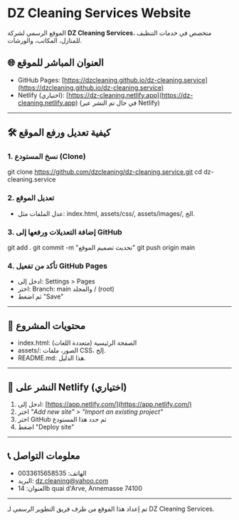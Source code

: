 
# DZ Cleaning Services Website

الموقع الرسمي لشركة **DZ Cleaning Services**، متخصص في خدمات التنظيف للمنازل، المكاتب، والورشات.

## 🌐 العنوان المباشر للموقع

- GitHub Pages: [https://dzcleaning.github.io/dz-cleaning.service](https://dzcleaning.github.io/dz-cleaning.service)
- Netlify (اختياري): [https://dz-cleaning.netlify.app](https://dz-cleaning.netlify.app) (في حال تم النشر عبر Netlify)

---

## 🛠️ كيفية تعديل ورفع الموقع

### 1. نسخ المستودع (Clone)
git clone https://github.com/dzcleaning/dz-cleaning.service.git
cd dz-cleaning.service

### 2. تعديل الموقع
- عدل الملفات مثل: index.html, assets/css/, assets/images/, الخ.

### 3. إضافة التعديلات ورفعها إلى GitHub
git add .
git commit -m "تحديث تصميم الموقع"
git push origin main

### 4. تأكد من تفعيل GitHub Pages
- ادخل إلى: Settings > Pages
- اختر: Branch: main والمجلد / (root)
- ثم اضغط "Save"

---

## 📁 محتويات المشروع

- index.html: الصفحة الرئيسية (متعددة اللغات)
- assets/: الصور، ملفات CSS، إلخ.
- README.md: هذا الدليل.

---

## 🚀 النشر على Netlify (اختياري)
1. ادخل إلى: [https://app.netlify.com/](https://app.netlify.com/)
2. اختر *"Add new site" > "Import an existing project"*
3. اختر GitHub ثم حدد هذا المستودع
4. اضغط "Deploy site"

---

## 📞 معلومات التواصل
- الهاتف: 0033615658535
- البريد: dz.cleaning@yahoo.com
- العنوان: 14b quai d'Arve, Annemasse 74100

---

تم إعداد هذا الموقع من طرف فريق التطوير الرسمي لـ DZ Cleaning Services.
